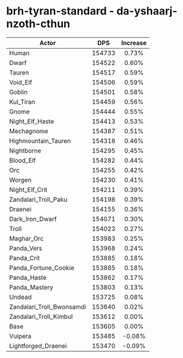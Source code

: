 # brh-tyran-standard - da-yshaarj-nzoth-cthun
| Actor | DPS | Increase |
|---|:---:|:---:|
|Human|154733|0.73%|
|Dwarf|154522|0.60%|
|Tauren|154517|0.59%|
|Void_Elf|154506|0.59%|
|Goblin|154501|0.58%|
|Kul_Tiran|154459|0.56%|
|Gnome|154444|0.55%|
|Night_Elf_Haste|154413|0.53%|
|Mechagnome|154387|0.51%|
|Highmountain_Tauren|154318|0.46%|
|Nightborne|154295|0.45%|
|Blood_Elf|154282|0.44%|
|Orc|154255|0.42%|
|Worgen|154230|0.41%|
|Night_Elf_Crit|154211|0.39%|
|Zandalari_Troll_Paku|154198|0.39%|
|Draenei|154155|0.36%|
|Dark_Iron_Dwarf|154071|0.30%|
|Troll|154023|0.27%|
|Maghar_Orc|153983|0.25%|
|Panda_Vers|153968|0.24%|
|Panda_Crit|153885|0.18%|
|Panda_Fortune_Cookie|153885|0.18%|
|Panda_Haste|153862|0.17%|
|Panda_Mastery|153803|0.13%|
|Undead|153725|0.08%|
|Zandalari_Troll_Bwonsamdi|153640|0.02%|
|Zandalari_Troll_Kimbul|153612|0.00%|
|Base|153605|0.00%|
|Vulpera|153485|-0.08%|
|Lightforged_Draenei|153470|-0.09%|
